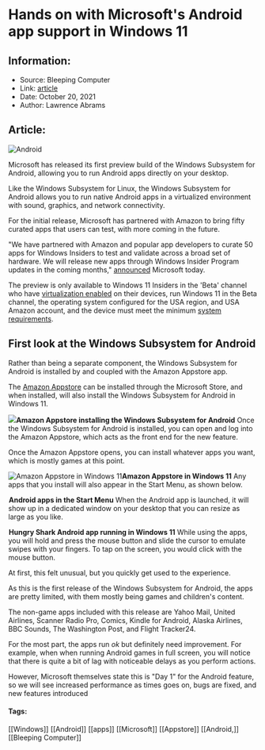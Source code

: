 # Hands on with Microsoft's Android app support in Windows 11
### 

## Information:
+ Source: Bleeping Computer
+ Link: [article](https://www.bleepingcomputer.com/news/microsoft/hands-on-with-microsofts-android-app-support-in-windows-11/)
+ Date: October 20, 2021
+ Author: Lawrence Abrams


## Article:
![Android](https://www.bleepstatic.com/content/hl-images/2021/09/17/Android.jpg)


Microsoft has released its first preview build of the Windows Subsystem for Android, allowing you to run Android apps directly on your desktop.


Like the Windows Subsystem for Linux, the Windows Subsystem for Android allows you to run native Android apps in a virtualized environment with sound, graphics, and network connectivity.


For the initial release, Microsoft has partnered with Amazon to bring fifty curated apps that users can test, with more coming in the future.


"We have partnered with Amazon and popular app developers to curate 50 apps for Windows Insiders to test and validate across a broad set of hardware. We will release new apps through Windows Insider Program updates in the coming months," [announced](https://blogs.windows.com/windows-insider/2021/10/20/introducing-android-apps-on-windows-11-to-windows-insiders/) Microsoft today.


The preview is only available to Windows 11 Insiders in the 'Beta' channel who have [virtualization enabled](https://www.bleepingcomputer.com/tutorials/how-to-enable-cpu-virtualization-in-your-computer-bios/) on their devices, run Windows 11 in the Beta channel, the operating system configured for the USA region, and USA Amazon account, and the device must meet the minimum [system requirements](https://www.bleepingcomputer.com/news/microsoft/microsoft-publishes-the-windows-11-system-requirements/). 


First look at the Windows Subsystem for Android
-----------------------------------------------


Rather than being a separate component, the Windows Subsystem for Android is installed by and coupled with the Amazon Appstore app.


The [Amazon Appstore](http://aka.ms/AmazonAppstore) can be installed through the Microsoft Store, and when installed, will also install the Windows Subsystem for Android in Windows 11.



![](https://www.bleepstatic.com/images/news/Microsoft/windows-11/a/windows-subsystem-for-android/preview-release/install-amazon-app-store.jpg)**Amazon Appstore installing the Windows Subsystem for Android**
Once the Windows Subsystem for Android is installed, you can open and log into the Amazon Appstore, which acts as the front end for the new feature.


Once the Amazon Appstore opens, you can install whatever apps you want, which is mostly games at this point.



![Amazon Appstore in Windows 11](https://www.bleepstatic.com/images/news/Microsoft/windows-11/a/windows-subsystem-for-android/preview-release/amazon-app-store.jpg)**Amazon Appstore in Windows 11**
Any apps that you install will also appear in the Start Menu, as shown below.



![Android apps in the Start Menu](data:image/gif;base64,R0lGODlhAQABAAAAACH5BAEKAAEALAAAAAABAAEAAAICTAEAOw==)**Android apps in the Start Menu**
When the Android app is launched, it will show up in a dedicated window on your desktop that you can resize as large as you like.



![Hungry Shark Android app running in Windows 11](data:image/gif;base64,R0lGODlhAQABAAAAACH5BAEKAAEALAAAAAABAAEAAAICTAEAOw==)**Hungry Shark Android app running in Windows 11**
While using the apps, you will hold and press the mouse button and slide the cursor to emulate swipes with your fingers. To tap on the screen, you would click with the mouse button.


At first, this felt unusual, but you quickly get used to the experience.


As this is the first release of the Windows Subsystem for Android, the apps are pretty limited, with them mostly being games and children's content.


The non-game apps included with this release are Yahoo Mail, United Airlines, Scanner Radio Pro, Comics, Kindle for Android, Alaska Airlines, BBC Sounds, The Washington Post, and Flight Tracker24.


For the most part, the apps run *ok* but definitely need improvement. For example, when when running Android games in full screen, you will notice that there is quite a bit of lag with noticeable delays as you perform actions.


However, Microsoft themselves state this is "Day 1" for the Android feature, so we will see increased performance as times goes on, bugs are fixed, and new features introduced




#### Tags:
[[Windows]] [[Android]] [[apps]] [[Microsoft]] [[Appstore]] [[Android,]] [[Bleeping Computer]]

